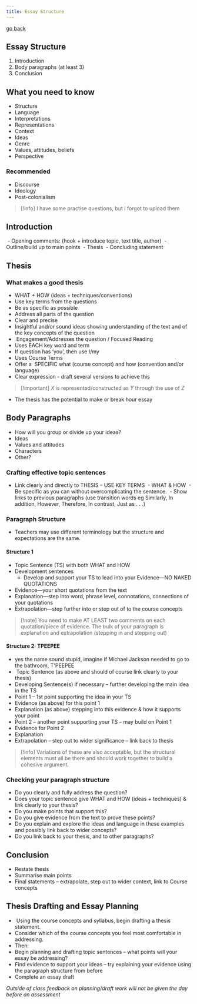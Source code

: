 ```yaml
---
title: Essay Structure
---
```



[go back](archive/11Subjects/11Literature.md)

## Essay Structure
1. Introduction
2. Body paragraphs (at least 3)
3.  Conclusion

## What you need to know
- Structure
- Language
- Interpretations
- Representations
- Context
- Ideas
- Genre 
- Values, attitudes, beliefs
- Perspective

### Recommended
- Discourse
- Ideology
- Post-colonialism

> [!info] I have some practise questions, but I forgot to upload them


## Introduction
 - Opening comments: (hook + introduce topic, text title, author)
 - Outline/build up to main points 
 - Thesis
 - Concluding statement


## Thesis
### What makes a good thesis
- WHAT + HOW (ideas + techniques/conventions)
- Use key terms from the questions
- Be as specific as possible
- Address all parts of the question
- Clear and precise
- Insightful and/or sound ideas showing understanding of the text and of the key concepts of the question
-  Engagement/Addresses the question / Focused Reading
- ­Uses EACH key word and term
- ­If question has ‘you’, then use I/my
- Uses Course Terms
- Offer a  SPECIFIC what (course concept) and how (convention and/or language)
- Clear expression - draft several versions to achieve this

> [!important] $X$ is represented/constructed as $Y$ through the use of $Z$

- The thesis has the potential to make or break hour essay

## Body Paragraphs
- How will you group or divide up your ideas? 
- Ideas
- Values and attitudes
- Characters
- Other?

### Crafting effective topic sentences
- Link clearly and directly to THESIS – USE KEY TERMS
 - WHAT & HOW
 - Be specific as you can without overcomplicating the sentence.
 - Show links to previous paragraphs (use transition words eg Similarly, In addition, However, Therefore, In contrast, Just as . . .)

### Paragraph Structure
- Teachers may use different terminology but the structure and expectations are the same.
#### Structure 1
- Topic Sentence (TS) with both WHAT and HOW
- Development sentences
	- ­Develop and support your TS to lead into your Evidence—NO NAKED QUOTATIONS
- Evidence—your short quotations from the text
- Explanation—step into word, phrase level, connotations, connections of your quotations
- Extrapolation—step further into or step out of to the course concepts

> [!note] You need to make AT LEAST two comments on each quotation/piece of evidence. The bulk of your paragraph is explanation and extrapolation (stepping in and stepping out)

#### Structure 2: TPEEPEE
- yes the name sound stupid, imagine if Michael Jackson needed to go to the bathroom, T'PEEPEE
-  Topic Sentence (as above and should of course link clearly to your thesis)
- Developing Sentence(s) if necessary – further developing the main idea in the TS
- Point 1 – 1st point supporting the idea in your TS
- Evidence (as above) for this point 1
- Explanation (as above) stepping into this evidence & how it supports your point
- Point 2 – another point supporting your TS – may build on Point 1
- Evidence for Point 2
- Explanation
- Extrapolation – step out to wider significance – link back to thesis

> [!info] Variations of these are also acceptable, but the structural elements must all be there and should work together to build a cohesive argument.

### Checking your paragraph structure
- Do you clearly and fully address the question?
- Does your topic sentence give WHAT and HOW (ideas + techniques) & link clearly to your thesis?
- Do you make points that support this?
- Do you give evidence from the text to prove these points?
- Do you explain and explore the ideas and language in these examples and possibly link back to wider concepts?
- Do you link back to your thesis, and to other paragraphs?

## Conclusion
- Restate thesis
- Summarise main points
- Final statements – extrapolate, step out to wider context, link to Course concepts

## Thesis Drafting and Essay Planning
-  Using the course concepts and syllabus, begin drafting a thesis statement.
- Consider which of the course concepts you feel most comfortable in addressing.
- Then:
- ­Begin planning and drafting topic sentences – what points will your essay be addressing?
- Find evidence to support your ideas – try explaining your evidence using the paragraph structure from before
- Complete an essay draft

*Outside of class feedback on planning/draft work will not be given the day before an assessment*

